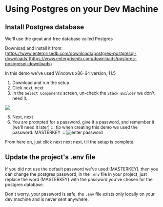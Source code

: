 # Using Postgres on your Dev Machine

## Install Postgres database   
We'll use the great and free database called Postgres

Download and install it from:
[https://www.enterprisedb.com/downloads/postgres-postgresql-downloads](https://www.enterprisedb.com/downloads/postgres-postgresql-downloads)

In this demo we've used Windows x86-64 version, 11.5

1. Download and run the setup.
2. Click next, next
4. In the `Select Components` screen, un-check the `Stack Builder` we don't need it.

![](/2019-09-22_18h11_31.png)

5. Next, next
7. You are prompted for a password, give it a password, and remember it (we'll need it later)
::: tip
 when creating this demo we used the password: MASTERKEY
:::
![enter password](/2019-09-22_18h06_08.png)

From here on, just click next next next, till the setup is complete.


## Update the project's .env file
If you did not use the default password we've used (MASTERKEY), then you can change the postgres password, in the `.env` file in your project,
just replace the word (MASTERKEY) with the password you've chosen for the postgres database.

Don't worry, your password is safe, the `.env` file exists only locally on your dev machine and is never sent anywhere.
